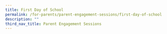 ```yaml
---
title: First Day of School
permalink: /for-parents/parent-engagement-sessions/first-day-of-school
description: ""
third_nav_title: Parent Engagement Sessions
---
```

